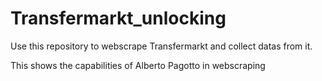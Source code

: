 # Transfermarkt_unlocking
Use this repository to webscrape Transfermarkt and collect datas from it.

This shows the capabilities of Alberto Pagotto in webscraping
